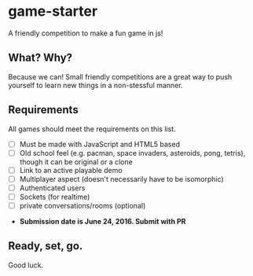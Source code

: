 # game-starter
A friendly competition to make a fun game in js!

## What? Why?
Because we can! Small friendly competitions are a great way to push yourself to learn new things in a non-stessful manner.

## Requirements
All games should meet the requirements on this list.
- [ ] Must be made with JavaScript and HTML5 based
- [ ] Old school feel (e.g. pacman, space invaders, asteroids, pong, tetris), though it can be original or a clone
- [ ] Link to an active playable demo
- [ ] Multiplayer aspect (doesn't necessarily have to be isomorphic)
- [ ] Authenticated users
- [ ] Sockets (for realtime)
- [ ] private conversations/rooms (optional)
- **Submission date is June 24, 2016. Submit with PR**

## Ready, set, go.
Good luck.
